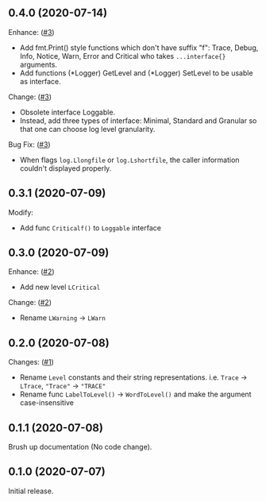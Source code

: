 ## 0.4.0 (2020-07-14)

Enhance: ([#3](https://github.com/progrhyme/go-lv/pull/3))

- Add fmt.Print() style functions which don't have suffix "f": Trace, Debug, Info, Notice, Warn, Error and Critical who takes `...interface{}` arguments.
- Add functions (*Logger) GetLevel and (*Logger) SetLevel to be usable as interface.

Change: ([#3](https://github.com/progrhyme/go-lv/pull/3))

- Obsolete interface Loggable.
- Instead, add three types of interface: Minimal, Standard and Granular so that one can choose log level granularity.

Bug Fix: ([#3](https://github.com/progrhyme/go-lv/pull/3))

- When flags `log.Llongfile` or `log.Lshortfile`, the caller information couldn't displayed properly.

## 0.3.1 (2020-07-09)

Modify:

- Add func `Criticalf()` to `Loggable` interface

## 0.3.0 (2020-07-09)

Enhance: ([#2](https://github.com/progrhyme/go-lv/pull/2))

- Add new level `LCritical`

Change: ([#2](https://github.com/progrhyme/go-lv/pull/2))

- Rename `LWarning` -> `LWarn`

## 0.2.0 (2020-07-08)

Changes: ([#1](https://github.com/progrhyme/go-lv/pull/1))

- Rename `Level` constants and their string representations. i.e. `Trace` -> `LTrace`, `"Trace"` -> `"TRACE"`
- Rename func `LabelToLevel()` -> `WordToLevel()` and make the argument case-insensitive

## 0.1.1 (2020-07-08)

Brush up documentation (No code change).

## 0.1.0 (2020-07-07)

Initial release.
